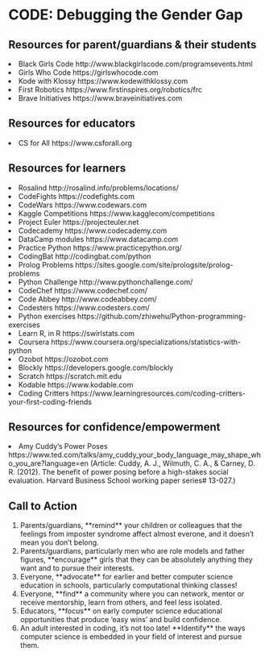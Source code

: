 <h1>CODE: Debugging the Gender Gap</h1>

<h2>Resources for parent/guardians & their students</h2> 
<li>Black Girls Code http://www.blackgirlscode.com/programsevents.html</li>
<li>Girls Who Code https://girlswhocode.com</li>
<li>Kode with Klossy https://www.kodewithklossy.com</li>
<li>First Robotics https://www.firstinspires.org/robotics/frc</li>
<li>Brave Initiatives https://www.braveinitiatives.com</li>

<h2>Resources for educators</h2> 
<li>CS for All https://www.csforall.org</li> 

<h2>Resources for learners</h2> 

<li> Rosalind http://rosalind.info/problems/locations/</li>
<li> CodeFights https://codefights.com</li>
<li> CodeWars https://www.codewars.com</li>
<li> Kaggle Competitions https://www.kagglecom/competitions</li>
<li> Project Euler https://projecteuler.net</li>
<li> Codecademy https://www.codecademy.com</li>
<li> DataCamp modules https://www.datacamp.com</li>
<li> Practice Python https://www.practicepython.org/ </li>
<li> CodingBat http://codingbat.com/python </li>
<li> Prolog Problems https://sites.google.com/site/prologsite/prolog-problems </li>
<li> Python Challenge http://www.pythonchallenge.com/ </li>
<li> CodeChef https://www.codechef.com/ </li>
<li> Code Abbey http://www.codeabbey.com/ </li>
<li> Codesters https://www.codesters.com/</li>
<li> Python exercises https://github.com/zhiwehu/Python-programming-exercises</li>
<li> Learn R, in R https://swirlstats.com</li>
<li> Coursera https://www.coursera.org/specializations/statistics-with-python</li>
<li> Ozobot https://ozobot.com</li>
<li> Blockly https://developers.google.com/blockly</li>
<li> Scratch https://scratch.mit.edu</li>
<li> Kodable https://www.kodable.com</li>
<li> Coding Critters https://www.learningresources.com/coding-critters-your-first-coding-friends</li>

<h2> Resources for confidence/empowerment </h2>
<li> Amy Cuddy’s Power Poses https://www.ted.com/talks/amy_cuddy_your_body_language_may_shape_who_you_are?language=en (Article: Cuddy, A. J., Wilmuth, C. A., & Carney, D. R. (2012). The benefit of power posing before a high-stakes social evaluation. Harvard Business School working paper series# 13-027.)</li>

<h2> Call to Action</h2>
<ol>
  <li>Parents/guardians, **remind** your children or colleagues that the feelings from imposter syndrome affect almost everone, and it doesn’t mean you don’t belong.</li>
  <li> Parents/guardians, particularly men who are role models and father figures, **encourage** girls that they can be absolutely anything they want and to pursue their interests.</li>
  <li> Everyone, **advocate** for earlier and better computer science education in schools, particularly computational thinking classes!</li>
  <li> Everyone, **find** a community where you can network, mentor or receive mentorship, learn from others, and feel less isolated.</li>
  <li> Educators, **focus** on early computer science educational opportunities that produce ‘easy wins’ and build confidence.
  <li> An adult interested in coding, it’s not too late! **Identify** the ways computer science is embedded in your field of interest and pursue them.</li>
</ol>
